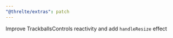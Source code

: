```yaml
---
"@threlte/extras": patch
---
```


Improve TrackballsControls reactivity and add `handleResize` effect
